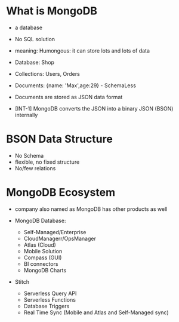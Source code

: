 # What is MongoDB

- a database
- No SQL solution
- meaning: Humongous: it can store lots and lots of data

- Database:    Shop
- Collections: Users, Orders
- Documents:   {name: 'Max',age:29} - SchemaLess

- Documents are stored as JSON data format

- [INT-1] MongoDB converts the JSON into a binary JSON (BSON) internally

# BSON Data Structure

- No Schema
- flexible, no fixed structure
- No/few relations

# MongoDB Ecosystem

- company also named as MongoDB has other products as well

- MongoDB Database: 
	- Self-Managed/Enterprise
	- CloudManagerr/OpsManager
	- Atlas (Cloud)
	- Mobile Solution
	- Compass (GUI)
	- BI connectors
	- MongoDB Charts

- Stitch
	- Serverless Query API
	- Serverless Functions
	- Database Triggers
	- Real Time Sync (Mobile and Atlas and Self-Managed sync)

